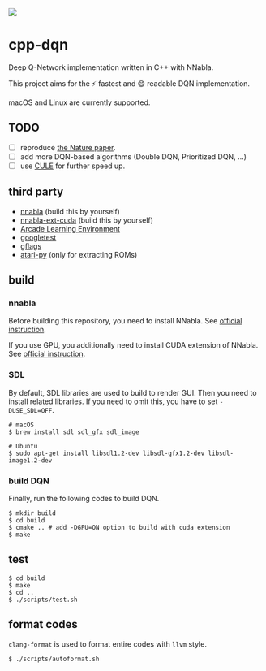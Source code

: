 ![](https://github.com/takuseno/cpp-dqn/workflows/Build%20and%20Test/badge.svg)

# cpp-dqn
Deep Q-Network implementation written in C++ with NNabla.

This project aims for the :zap: fastest and :smile: readable DQN implementation.

macOS and Linux are currently supported.

## TODO
- [ ] reproduce [the Nature paper](https://www.nature.com/articles/nature14236).
- [ ] add more DQN-based algorithms (Double DQN, Prioritized DQN, ...)
- [ ] use [CULE](https://github.com/NVlabs/cule) for further speed up.

## third party
- [nnabla](https://github.com/sony/nnabla) (build this by yourself)
- [nnabla-ext-cuda](https://github.com/sony/nnabla-ext-cuda) (build this by yourself)
- [Arcade Learning Environment](https://github.com/mgbellemare/Arcade-Learning-Environment)
- [googletest](https://github.com/google/googletest)
- [gflags](https://github.com/gflags/gflags)
- [atari-py](https://github.com/openai/atari-py) (only for extracting ROMs)

## build
### nnabla
Before building this repository, you need to install NNabla.
See [official instruction](https://github.com/sony/nnabla/blob/master/doc/build/build_cpp_utils.md).

If you use GPU, you additionally need to install CUDA extension of NNabla.
See [official instruction](https://github.com/sony/nnabla-ext-cuda/blob/master/doc/build/build.md).

### SDL
By default, SDL libraries are used to build to render GUI. Then you need to install related libraries.
If you need to omit this, you have to set `-DUSE_SDL=OFF`.
```
# macOS
$ brew install sdl sdl_gfx sdl_image

# Ubuntu
$ sudo apt-get install libsdl1.2-dev libsdl-gfx1.2-dev libsdl-image1.2-dev
```

### build DQN
Finally, run the following codes to build DQN.
```
$ mkdir build
$ cd build
$ cmake .. # add -DGPU=ON option to build with cuda extension
$ make
```

## test
```
$ cd build
$ make
$ cd ..
$ ./scripts/test.sh
```

## format codes
`clang-format` is used to format entire codes with `llvm` style.
```
$ ./scripts/autoformat.sh
```
